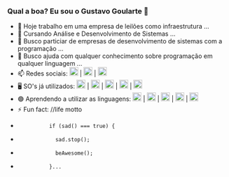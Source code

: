 ### Qual a boa? Eu sou o Gustavo Goularte 👋

- 🔭 Hoje trabalho em uma empresa de leilões como infraestrutura ...
- 🌱 Cursando Análise e Desenvolvimento de Sistemas ...
- 👯 Busco particiar de empresas de desenvolvimento de sistemas com a programação ...
- 🤔 Busco ajuda com qualquer conhecimento sobre programação em qualquer linguagem ...
- 📫 Redes sociais: <a href="https://www.instagram.com/gugoularte/" target="blank"><img height="20em" src="https://img.shields.io/badge/Instagram-E4405F?style=for-the-badge&logo=instagram&logoColor=white"/></a> | 
<a href="https://www.facebook.com/gustavo.goulartecorreia" target="blank"><img height="20em" src="https://img.shields.io/badge/Facebook-1877F2?style=for-the-badge&logo=facebook&logoColor=white"/></a> | 
<a href="https://www.linkedin.com/in/gustavo-goularte-4062a2179/" target="blank"><img height="20em" src="https://img.shields.io/badge/LinkedIn-0077B5?style=for-the-badge&logo=linkedin&logoColor=white"/></a>
- 🖥️ SO's já utilizados: <img height="20em" src="https://img.shields.io/badge/Android-3DDC84?style=for-the-badge&logo=android&logoColor=white"/> | <img height="20em" src="https://img.shields.io/badge/iOS-000000?style=for-the-badge&logo=ios&logoColor=white"/> |  <img height="20em" src="https://img.shields.io/badge/Windows-0078D6?style=for-the-badge&logo=windows&logoColor=white"/> | <img height="20em" src="https://img.shields.io/badge/Ubuntu-E95420?style=for-the-badge&logo=ubuntu&logoColor=white"/> | <img height="20em" src="https://img.shields.io/badge/Linux_Mint-87CF3E?style=for-the-badge&logo=linux-mint&logoColor=white"/>
- 🟢 Aprendendo a utilizar as linguagens: <img height="20em" src="https://img.shields.io/badge/HTML-239120?style=for-the-badge&logo=html5&logoColor=white"/> | <img height="20em" src="https://img.shields.io/badge/CSS-239120?&style=for-the-badge&logo=css3&logoColor=white"/> | <img height="20em" src="https://img.shields.io/badge/Java-ED8B00?style=for-the-badge&logo=java&logoColor=white"/> | <img height="20em" src="https://img.shields.io/badge/PHP-777BB4?style=for-the-badge&logo=php&logoColor=white"/> | <img height="20em" src="https://img.shields.io/badge/MySQL-00000F?style=for-the-badge&logo=mysql&logoColor=white"/>
- ⚡ Fun fact: //life motto
-               if (sad() === true) {
-                 sad.stop();
-                 beAwesome();
-               }...
